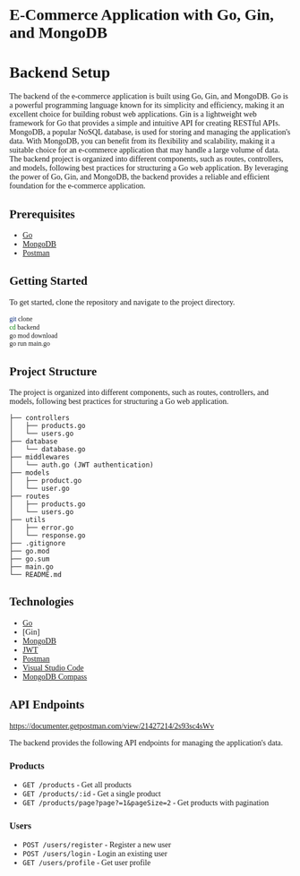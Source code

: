 # E-Commerce Application with Go, Gin, and MongoDB
# Backend Setup

The backend of the e-commerce application is built using Go, Gin, and MongoDB. Go is a powerful programming language known for its simplicity and efficiency, making it an excellent choice for building robust web applications. Gin is a lightweight web framework for Go that provides a simple and intuitive API for creating RESTful APIs. MongoDB, a popular NoSQL database, is used for storing and managing the application's data. With MongoDB, you can benefit from its flexibility and scalability, making it a suitable choice for an e-commerce application that may handle a large volume of data. The backend project is organized into different components, such as routes, controllers, and models, following best practices for structuring a Go web application. By leveraging the power of Go, Gin, and MongoDB, the backend provides a reliable and efficient foundation for the e-commerce application.

## Prerequisites

- [Go](https://golang.org/doc/install)
- [MongoDB](https://docs.mongodb.com/manual/installation/)
- [Postman](https://www.postman.com/downloads/)

## Getting Started

To get started, clone the repository and navigate to the project directory.

```bash 
git clone 
cd backend
go mod download
go run main.go
```

## Project Structure

The project is organized into different components, such as routes, controllers, and models, following best practices for structuring a Go web application.

``` 
├── controllers
│   ├── products.go
│   └── users.go
├── database
│   └── database.go
├── middlewares
│   └── auth.go (JWT authentication)
├── models
│   ├── product.go
│   └── user.go
├── routes
│   ├── products.go
│   └── users.go
├── utils
│   ├── error.go
│   └── response.go
├── .gitignore
├── go.mod
├── go.sum
├── main.go
└── README.md
```
<style>
    * {
        font-family: 'Cascadia Code';
    }
</style>
## Technologies

- [Go](https://golang.org/)
- [Gin]
- [MongoDB](https://www.mongodb.com/)
- [JWT](https://jwt.io/)
- [Postman](https://www.postman.com/)
- [Visual Studio Code](https://code.visualstudio.com/)
- [MongoDB Compass](https://www.mongodb.com/products/compass)

## API Endpoints
https://documenter.getpostman.com/view/21427214/2s93sc4sWv

The backend provides the following API endpoints for managing the application's data.

### Products 

- `GET /products` - Get all products
- `GET /products/:id` - Get a single product
- `GET /products/page?page?=1&pageSize=2` - Get products with pagination
### Users

- `POST /users/register` - Register a new user
- `POST /users/login` - Login an existing user
- `GET /users/profile` - Get user profile


